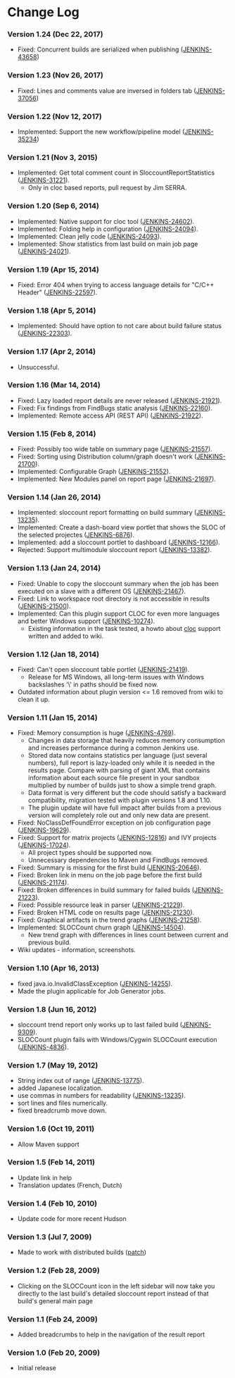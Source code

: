 # Change Log

### Version 1.24 (Dec 22, 2017)

-   Fixed: Concurrent builds are serialized when publishing
    ([JENKINS-43658](https://issues.jenkins-ci.org/browse/JENKINS-43658))

### Version 1.23 (Nov 26, 2017)

-   Fixed: Lines and comments value are inversed in folders tab
    ([JENKINS-37056](https://issues.jenkins-ci.org/browse/JENKINS-37056))

### Version 1.22 (Nov 12, 2017)

-   Implemented: Support the new workflow/pipeline model
    ([JENKINS-35234](https://issues.jenkins-ci.org/browse/JENKINS-35234))

### Version 1.21 (Nov 3, 2015)

-   Implemented: Get total comment count in SloccountReportStatistics
    ([JENKINS-31221](https://issues.jenkins-ci.org/browse/JENKINS-31221)).
    -   Only in cloc based reports, pull request by Jim SERRA.

### Version 1.20 (Sep 6, 2014)

-   Implemented: Native support for cloc tool
    ([JENKINS-24602](https://issues.jenkins-ci.org/browse/JENKINS-24602)).
-   Implemented: Folding help in configuration
    ([JENKINS-24094](https://issues.jenkins-ci.org/browse/JENKINS-24094)).
-   Implemented: Clean jelly code
    ([JENKINS-24093](https://issues.jenkins-ci.org/browse/JENKINS-24093)).
-   Implemented: Show statistics from last build on main job page
    ([JENKINS-24021](https://issues.jenkins-ci.org/browse/JENKINS-24021)).

### Version 1.19 (Apr 15, 2014)

-   Fixed: Error 404 when trying to access language details for "C/C++
    Header"
    ([JENKINS-22597](https://issues.jenkins-ci.org/browse/JENKINS-22597)).

### Version 1.18 (Apr 5, 2014)

-   Implemented: Should have option to not care about build failure
    status
    ([JENKINS-22303](https://issues.jenkins-ci.org/browse/JENKINS-22303)).

### Version 1.17 (Apr 2, 2014)

-   Unsuccessful.

### Version 1.16 (Mar 14, 2014)

-   Fixed: Lazy loaded report details are never released
    ([JENKINS-21921](https://issues.jenkins-ci.org/browse/JENKINS-21921)).
-   Fixed: Fix findings from FindBugs static analysis
    ([JENKINS-22160](https://issues.jenkins-ci.org/browse/JENKINS-22160)).
-   Implemented: Remote access API (REST API)
    ([JENKINS-21922](https://issues.jenkins-ci.org/browse/JENKINS-21922)).

### Version 1.15 (Feb 8, 2014)

-   Fixed: Possibly too wide table on summary page
    ([JENKINS-21557](https://issues.jenkins-ci.org/browse/JENKINS-21557)).
-   Fixed: Sorting using Distribution column/graph doesn't work
    ([JENKINS-21700](https://issues.jenkins-ci.org/browse/JENKINS-21700)).
-   Implemented: Configurable Graph
    ([JENKINS-21552](https://issues.jenkins-ci.org/browse/JENKINS-21552)).
-   Implemented: New Modules panel on report page
    ([JENKINS-21697](https://issues.jenkins-ci.org/browse/JENKINS-21697)).

### Version 1.14 (Jan 26, 2014)

-   Implemented: sloccount report formatting on build summary
    ([JENKINS-13235](https://issues.jenkins-ci.org/browse/JENKINS-13235)).
-   Implemented: Create a dash-board view portlet that shows the SLOC of
    the selected projectes
    ([JENKINS-6876](https://issues.jenkins-ci.org/browse/JENKINS-6876)).
-   Implemented: add a sloccount portlet to dashboard
    ([JENKINS-12166](https://issues.jenkins-ci.org/browse/JENKINS-12166)).
-   Rejected: Support multimodule sloccount report
    ([JENKINS-13382](https://issues.jenkins-ci.org/browse/JENKINS-13382)).

### Version 1.13 (Jan 24, 2014)

-   Fixed: Unable to copy the sloccount summary when the job has been
    executed on a slave with a different OS
    ([JENKINS-21467](https://issues.jenkins-ci.org/browse/JENKINS-21467)).
-   Fixed: Link to workspace root directory is not accessible in results
    ([JENKINS-21500](https://issues.jenkins-ci.org/browse/JENKINS-21500)).
-   Implemented: Can this plugin support CLOC for even more languages
    and better Windows support
    ([JENKINS-10274](https://issues.jenkins-ci.org/browse/JENKINS-10274)).
    -   Existing information in the task tested, a howto about
        [cloc](http://cloc.sourceforge.net/) support written and added
        to wiki.

### Version 1.12 (Jan 18, 2014)

-   Fixed: Can't open sloccount table portlet
    ([JENKINS-21419](https://issues.jenkins-ci.org/browse/JENKINS-21419)).
    -   Release for MS Windows, all long-term issues with Windows
        backslashes '\\' in paths should be fixed now.
-   Outdated information about plugin version \<= 1.6 removed from wiki
    to clean it up.

### Version 1.11 (Jan 15, 2014)

-   Fixed: Memory consumption is huge
    ([JENKINS-4769](https://issues.jenkins-ci.org/browse/JENKINS-4769)).
    -   Changes in data storage that heavily reduces memory consumption
        and increases performance during a common Jenkins use.
    -   Stored data now contains statistics per language (just several
        numbers), full report is lazy-loaded only while it is needed in
        the results page. Compare with parsing of giant XML that
        contains information about each source file present in your
        sandbox multiplied by number of builds just to show a simple
        trend graph.
    -   Data format is very different but the code should satisfy a
        backward compatibility, migration tested with plugin versions
        1.8 and 1.10.
    -   The plugin update will have full impact after builds from a
        previous version will completely role out and only new data are
        present.
-   Fixed: NoClassDefFoundError exception on job configuration page
    ([JENKINS-19629](https://issues.jenkins-ci.org/browse/JENKINS-19629)).
-   Fixed: Support for matrix projects
    ([JENKINS-12816](https://issues.jenkins-ci.org/browse/JENKINS-12816))
    and IVY projects
    ([JENKINS-17024](https://issues.jenkins-ci.org/browse/JENKINS-17024)).
    -   All project types should be supported now.
    -   Unnecessary dependencies to Maven and FindBugs removed.
-   Fixed: Summary is missing for the first build
    ([JENKINS-20646](https://issues.jenkins-ci.org/browse/JENKINS-20646)).
-   Fixed: Broken link in menu on the job page before the first build
    ([JENKINS-21174](https://issues.jenkins-ci.org/browse/JENKINS-21174)).
-   Fixed: Broken differences in build summary for failed builds
    ([JENKINS-21223](https://issues.jenkins-ci.org/browse/JENKINS-21223)).
-   Fixed: Possible resource leak in parser
    ([JENKINS-21229](https://issues.jenkins-ci.org/browse/JENKINS-21229)).
-   Fixed: Broken HTML code on results page
    ([JENKINS-21230](https://issues.jenkins-ci.org/browse/JENKINS-21230)).
-   Fixed: Graphical artifacts in the trend graphs
    ([JENKINS-21258](https://issues.jenkins-ci.org/browse/JENKINS-21258)).
-   Implemented: SLOCCount churn graph
    ([JENKINS-14504](https://issues.jenkins-ci.org/browse/JENKINS-14504)).
    -   New trend graph with differences in lines count between current
        and previous build.
-   Wiki updates - information, screenshots.

### Version 1.10 (Apr 16, 2013)

-   fixed java.io.InvalidClassException
    ([JENKINS-14255](https://issues.jenkins-ci.org/browse/JENKINS-14255)).
-   Made the plugin applicable for Job Generator jobs.

### Version 1.8 (Jun 16, 2012)

-   sloccount trend report only works up to last failed build
    ([JENKINS-9309](https://issues.jenkins-ci.org/browse/JENKINS-9309)).
-   SLOCCount plugin fails with Windows/Cygwin SLOCCount execution
    ([JENKINS-4836](https://issues.jenkins-ci.org/browse/JENKINS-4836)).

### Version 1.7 (May 19, 2012)

-   String index out of range
    ([JENKINS-13775](https://issues.jenkins-ci.org/browse/JENKINS-13775)).
-   added Japanese localization.
-   use commas in numbers for readability
    ([JENKINS-13235](https://issues.jenkins-ci.org/browse/JENKINS-13235)).
-   sort lines and files numerically.
-   fixed breadcrumb move down.

### Version 1.6 (Oct 19, 2011)

-   Allow Maven support

### Version 1.5 (Feb 14, 2011)

-   Update link in help
-   Translation updates (French, Dutch)

### Version 1.4 (Feb 10, 2010)

-   Update code for more recent Hudson

### Version 1.3 (Jul 7, 2009)

-   Made to work with distributed builds
    ([patch](http://www.nabble.com/sloccount-plugin-and-distributed-builds--%3E-exception-td22791316.html))

### Version 1.2 (Feb 28, 2009)

-   Clicking on the SLOCCount icon in the left sidebar will now take you
    directly to the last build's detailed sloccount report instead of
    that build's general main page

### Version 1.1 (Feb 24, 2009)

-   Added breadcrumbs to help in the navigation of the result report

### Version 1.0 (Feb 20, 2009)

-   Initial release
